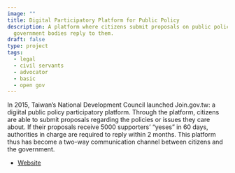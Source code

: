```yaml
---
image: ""
title: Digital Participatory Platform for Public Policy
description: A platform where citizens submit proposals on public policies and
  government bodies reply to them.
draft: false
type: project
tags:
  - legal
  - civil servants
  - advocator
  - basic
  - open gov
---
```

In 2015, Taiwan’s National Development Council launched Join.gov.tw: a digiital public policy participatory platform. Through the platform, citizens are able to submit proposals regarding the policies or issues they care about. If their proposals receive 5000 supporters’ “yeses” in 60 days, authorities in charge are required to reply within 2 months. This platform thus has become a two-way communication channel between citizens and the government.

- [Website](https://join.gov.tw/)

